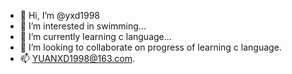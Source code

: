- 👋 Hi, I’m @yxd1998
- 👀 I’m interested in swimming...
- 🌱 I’m currently learning c language...
- 💞️ I’m looking to collaborate on progress of learning c language.
- 📫 YUANXD1998@163.com.
